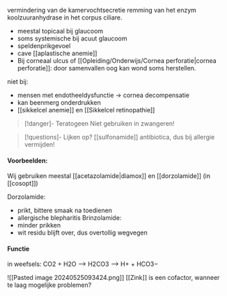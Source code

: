 vermindering van de kamervochtsecretie 
remming van het enzym koolzuuranhydrase in het corpus ciliare. 
- meestal topicaal bij glaucoom
- soms systemische bij acuut glaucoom
- speldenprikgevoel 
- cave [[aplastische anemie]] 
- Bij corneaal ulcus of [[Opleiding/Onderwijs/Cornea perforatie|cornea perforatie]]: door samenvallen oog kan wond soms herstellen. 

niet bij:
- mensen met endotheeldysfunctie -> cornea decompensatie
- kan beenmerg onderdrukken
- [[sikkelcel anemie]] en [[Sikkelcel retinopathie]]

> [!danger]- Teratogeen
> Niet gebruiken in zwangeren!

> [!questions]- Lijken op?
> [[sulfonamide]] antibiotica, dus bij allergie vermijden!

#### Voorbeelden:
Wij gebruiken meestal [[acetazolamide|diamox]] en [[dorzolamide]] (in [[cosopt]])

Dorzolamide:
- prikt, bittere smaak na toedienen
- allergische blepharitis
Brinzolamide:
- minder prikken
- wit residu blijft over, dus overtollig wegvegen
#### Functie
in weefsels:
CO2 + H2O ⟶ H2CO3 ⟶ H+ + HCO3−

![[Pasted image 20240525093424.png]]
[[Zink]] is een cofactor, wanneer te laag mogelijke problemen?